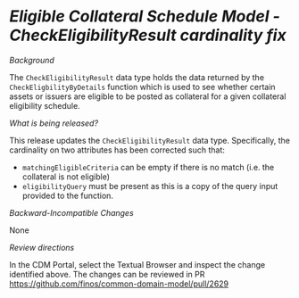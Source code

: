# *Eligible Collateral Schedule Model - CheckEligibilityResult cardinality fix*

_Background_

The `CheckEligibilityResult` data type holds the data returned by the 
`CheckEligbilityByDetails` function which is used to see whether certain
assets or issuers are eligible to be posted as collateral for a given
collateral eligibility schedule.

_What is being released?_

This release updates the `CheckEligibilityResult` data type.  Specifically,
the cardinality on two attributes has been corrected such that:
- `matchingEligibleCriteria` can be empty if there is no match (i.e. the
collateral is not eligible)
- `eligibilityQuery` must be present as this is a copy of the query input
provided to the function.

_Backward-Incompatible Changes_

None

_Review directions_

In the CDM Portal, select the Textual Browser and inspect the
change identified above.  The changes can be reviewed in PR https://github.com/finos/common-domain-model/pull/2629
